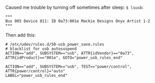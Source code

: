 Caused me trouble by turning off sometimes after sleep:
`$ lsusb`:
```
***
Bus 005 Device 011: ID 0a73:001e Mackie Designs Onyx Artist 1-2
***
```

Then add this:
```
# /etc/udev/rules.d/50-usb_power_save.rules
# blacklist for usb autosuspend
ACTION=="add", SUBSYSTEM=="usb", ATTR{idVendor}=="0a73", ATTR{idProduct}=="001e", GOTO="power_usb_rules_end"

ACTION=="add", SUBSYSTEM=="usb", TEST=="power/control", ATTR{power/control}="auto"
LABEL="power_usb_rules_end"
```